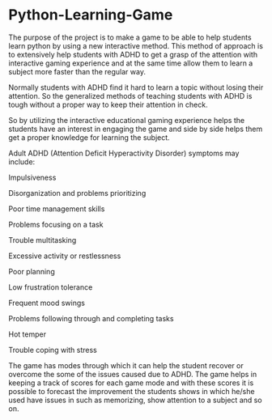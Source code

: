 # Python-Learning-Game

The purpose of the project is to make a game to be able to help students learn python by using a new interactive method. This method of approach is to extensively help students with ADHD to get a grasp of the attention with interactive gaming experience and at the same time allow them to learn a subject more faster than the regular way.

Normally students with ADHD find it hard to learn a topic without losing their attention. So the generalized methods of teaching students with ADHD is tough without a proper way to keep their attention in check.

So by utilizing the interactive educational gaming experience helps the students have an interest in engaging the game and side by side helps them get a proper knowledge for learning the subject. 

Adult ADHD (Attention Deficit Hyperactivity Disorder) symptoms may include:

Impulsiveness

Disorganization and problems prioritizing

Poor time management skills

Problems focusing on a task

Trouble multitasking

Excessive activity or restlessness

Poor planning

Low frustration tolerance

Frequent mood swings

Problems following through and completing tasks

Hot temper

Trouble coping with stress


The game has modes through which it can help the student recover or overcome the some of the issues caused due to ADHD. The game helps in keeping a track of scores for each game mode and with these scores it is possible to forecast the improvement the students shows in which he/she used have issues in such as memorizing, show attention to a subject and so on.
